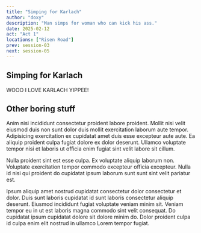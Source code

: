 ```yaml
---
title: "Simping for Karlach"
author: "doxy"
description: "Man simps for woman who can kick his ass."
date: 2025-02-12
act: "Act 1"
locations: ["Risen Road"]
prev: session-03
next: session-05
---
```


## Simping for Karlach

WOOO I LOVE KARLACH YIPPEE!

## Other boring stuff

Anim nisi incididunt consectetur proident labore proident. Mollit nisi velit eiusmod duis non sunt dolor duis mollit exercitation laborum aute tempor. Adipisicing exercitation ex cupidatat amet duis esse excepteur aute aute. Ea aliquip proident culpa fugiat dolore ex dolor deserunt. Ullamco voluptate tempor nisi et laboris ut officia enim fugiat sint velit labore sit cillum.

Nulla proident sint est esse culpa. Ex voluptate aliquip laborum non. Voluptate exercitation tempor commodo excepteur officia excepteur. Nulla id nisi qui proident do cupidatat ipsum laborum sunt sunt sint velit pariatur est.

Ipsum aliquip amet nostrud cupidatat consectetur dolor consectetur et dolor. Duis sunt laboris cupidatat id sunt laboris consectetur aliquip deserunt. Eiusmod incididunt fugiat voluptate veniam minim sit. Veniam tempor eu in ut est laboris magna commodo sint velit consequat. Do cupidatat ipsum cupidatat dolore sit dolore minim do. Dolor proident culpa id culpa enim elit nostrud in ullamco Lorem tempor fugiat.
